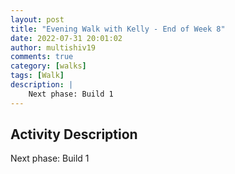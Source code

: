 ```yaml
---
layout: post
title: "Evening Walk with Kelly - End of Week 8"
date: 2022-07-31 20:01:02
author: multishiv19
comments: true
category: [walks]
tags: [Walk]
description: |
    Next phase: Build 1
---
```



## Activity Description
Next phase: Build 1


<div width='100%' class='strava-embed-placeholder' data-embed-type='activity' data-embed-id='7557479415'></div>
<script src='https://strava-embeds.com/embed.js'></script>
